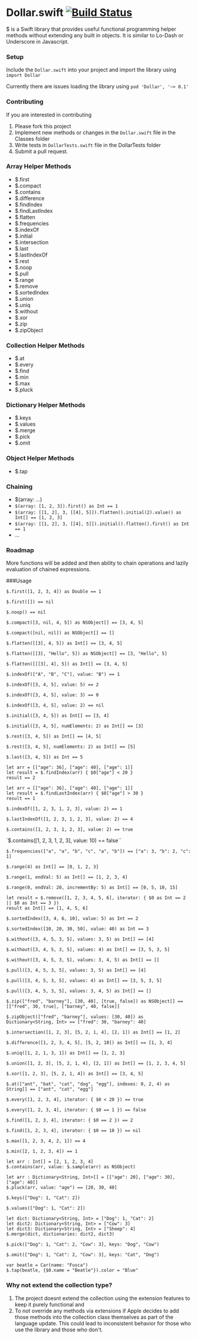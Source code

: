 Dollar.swift [![Build Status](https://travis-ci.org/ankurp/Dollar.swift.svg?branch=master)](https://travis-ci.org/ankurp/Dollar.swift)
===========

$ is a Swift library that provides useful functional programming helper methods without extending any built in objects. It is similar to Lo-Dash or Underscore in Javascript.

### Setup
Include the `Dollar.swift` into your project and import the library using `import Dollar`

Currently there are issues loading the library using `pod 'Dollar', '~> 0.1'`

### Contributing
If you are interested in contributing

1. Please fork this project
2. Implement new methods or changes in the `Dollar.swift` file in the Classes folder
3. Write tests in `DollarTests.swift` file in the DollarTests folder
4. Submit a pull request.

### Array Helper Methods

* $.first
* $.compact
* $.contains
* $.difference
* $.findIndex
* $.findLastIndex
* $.flatten
* $.frequencies
* $.indexOf
* $.initial
* $.intersection
* $.last
* $.lastIndexOf
* $.rest
* $.noop
* $.pull
* $.range
* $.remove
* $.sortedIndex
* $.union
* $.uniq
* $.without
* $.xor
* $.zip
* $.zipObject

### Collection Helper Methods
* $.at
* $.every
* $.find
* $.min
* $.max
* $.pluck

### Dictionary Helper Methods

* $.keys
* $.values
* $.merge
* $.pick
* $.omit

### Object Helper Methods

* $.tap

### Chaining
* $(array: ...)
* `$(array: [1, 2, 3]).first() as Int == 1`
* `$(array: [[1, 2], 3, [[4], 5]]).flatten().initial(2).value() as Int[] == [1, 2, 3]`
* `$(array: [[1, 2], 3, [[4], 5]]).initial().flatten().first() as Int == 1`
* ...

### Roadmap

More functions will be added and then ability to chain operations and lazily evaluation of chained expressions.

###Usage

`$.first([1, 2, 3, 4]) as Double == 1`

`$.first([]) == nil`

`$.noop() == nil`

`$.compact([3, nil, 4, 5]) as NSObject[] == [3, 4, 5]`

`$.compact([nil, nil]) as NSObject[] == []`

`$.flatten([[3], 4, 5]) as Int[] == [3, 4, 5]`

`$.flatten([[3], "Hello", 5]) as NSObject[] == [3, "Hello", 5]`

`$.flatten([[[3], 4], 5]) as Int[] == [3, 4, 5]`

`$.indexOf(["A", "B", "C"], value: "B") == 1`

`$.indexOf([3, 4, 5], value: 5) == 2`

`$.indexOf([3, 4, 5], value: 3) == 0`

`$.indexOf([3, 4, 5], value: 2) == nil`

`$.initial([3, 4, 5]) as Int[] == [3, 4]`

`$.initial([3, 4, 5], numElements: 2) as Int[] == [3]    `

`$.rest([3, 4, 5]) as Int[] == [4, 5]`

`$.rest([3, 4, 5], numElements: 2) as Int[] == [5]`

`$.last([3, 4, 5]) as Int == 5`

```
let arr = [["age": 36], ["age": 40], ["age": 1]]
let result = $.findIndex(arr) { $0["age"] < 20 }
result == 2
```

```
let arr = [["age": 36], ["age": 40], ["age": 1]]
let result = $.findLastIndex(arr) { $0["age"] > 30 }
result == 1
```

`$.indexOf([1, 2, 3, 1, 2, 3], value: 2) == 1`

`$.lastIndexOf([1, 2, 3, 1, 2, 3], value: 2) == 4`

`$.contains([1, 2, 3, 1, 2, 3], value: 2) == true`

`$.contains([1, 2, 3, 1, 2, 3], value: 10) == false``

`$.frequencies(["a", "a", "b", "c", "a", "b"]) == ["a": 3, "b": 2, "c": 1]`

`$.range(4) as Int[] == [0, 1, 2, 3]`

`$.range(1, endVal: 5) as Int[] == [1, 2, 3, 4]`

`$.range(0, endVal: 20, incrementBy: 5) as Int[] == [0, 5, 10, 15]`

```
let result = $.remove([1, 2, 3, 4, 5, 6], iterator: { $0 as Int == 2 || $0 as Int == 3 })
result as Int[] == [1, 4, 5, 6]
```

`$.sortedIndex([3, 4, 6, 10], value: 5) as Int == 2`

`$.sortedIndex([10, 20, 30, 50], value: 40) as Int == 3`

`$.without([3, 4, 5, 3, 5], values: 3, 5) as Int[] == [4]`

`$.without([3, 4, 5, 3, 5], values: 4) as Int[] == [3, 5, 3, 5]`

`$.without([3, 4, 5, 3, 5], values: 3, 4, 5) as Int[] == []`

`$.pull([3, 4, 5, 3, 5], values: 3, 5) as Int[] == [4]`

`$.pull([3, 4, 5, 3, 5], values: 4) as Int[] == [3, 5, 3, 5]`

`$.pull([3, 4, 5, 3, 5], values: 3, 4, 5) as Int[] == []`

`$.zip(["fred", "barney"], [30, 40], [true, false]) as NSObject[] == [["fred", 30, true], ["barney", 40, false]]`

`$.zipObject(["fred", "barney"], values: [30, 40]) as Dictionary<String, Int> == ["fred": 30, "barney": 40]`

`$.intersection([1, 2, 3], [5, 2, 1, 4], [2, 1]) as Int[] == [1, 2]`

`$.difference([1, 2, 3, 4, 5], [5, 2, 10]) as Int[] == [1, 3, 4]`

`$.uniq([1, 2, 1, 3, 1]) as Int[] == [1, 2, 3]`

`$.union([1, 2, 3], [5, 2, 1, 4], [2, 1]) as Int[] == [1, 2, 3, 4, 5]`

`$.xor([1, 2, 3], [5, 2, 1, 4]) as Int[] == [3, 4, 5]`

`$.at(["ant", "bat", "cat", "dog", "egg"], indexes: 0, 2, 4) as String[] == ["ant", "cat", "egg"]`

`$.every([1, 2, 3, 4], iterator: { $0 < 20 }) == true`

`$.every([1, 2, 3, 4], iterator: { $0 == 1 }) == false`

`$.find([1, 2, 3, 4], iterator: { $0 == 2 }) == 2`

`$.find([1, 2, 3, 4], iterator: { $0 == 10 }) == nil`

`$.max([1, 2, 3, 4, 2, 1]) == 4`

`$.min([2, 1, 2, 3, 4]) == 1`

```
let arr : Int[] = [2, 1, 2, 3, 4]
$.contains(arr, value: $.sample(arr) as NSObject)
```

```
let arr : Dictionary<String, Int>[] = [["age": 20], ["age": 30], ["age": 40]]
$.pluck(arr, value: "age") == [20, 30, 40]
```

`$.keys(["Dog": 1, "Cat": 2])`

`$.values(["Dog": 1, "Cat": 2])`

```
let dict: Dictionary<String, Int> = ["Dog": 1, "Cat": 2]
let dict2: Dictionary<String, Int> = ["Cow": 3]
let dict3: Dictionary<String, Int> = ["Sheep": 4]
$.merge(dict, dictionaries: dict2, dict3)
```

`$.pick(["Dog": 1, "Cat": 2, "Cow": 3], keys: "Dog", "Cow")`

`$.omit(["Dog": 1, "Cat": 2, "Cow": 3], keys: "Cat", "Dog")`

```
var beatle = Car(name: "Fusca")
$.tap(beatle, {$0.name = "Beatle"}).color = "Blue"
```

### Why not extend the collection type?
1. The project doesnt extend the collection using the extension features to keep it purely functional and
2. To not override any methods via extensions if Apple decides to add those methods into the collection class themselves as part of the language update. This could lead to inconsistent behavior for those who use the library and those who don't.

